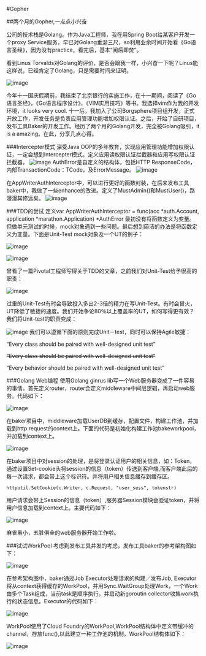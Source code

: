#Gopher

##两个月的Gopher,一点点小兴奋

公司的技术栈是Golang。作为Java工程师，我在用Spring Boot给某客户开发一个proxy Service服务，早已对Golang垂涎三尺，so利用业余时间开始看《Go语言圣经》，因为没有practice，看完后，基本“阅后即焚”。

看到Linus Torvalds对Golang的评价，是否会跟我一样，小兴奋一下呢？Linus能这样说，已经肯定了Golang，只是需要时间来证明。

![image](https://github.com/fanfanbj/share/blob/master/5/linus.png)

今年十一国庆假期前，我结束了北京银行的实施工作，在十一期间，阅读了《Go语言圣经》，《Go语言程序设计》，《VIM实用技巧》等书。我选择vim作为我的开发环境，it looks very cool. 十一后，我加入了公司Borgsphere项目组开发，正式开放工作，开发任务是负责应用管理功能增加权限认证。之后，开始了自研项目，发布工具Baker的开发工作。经历了两个月的Golang开发，完全被Golang吸引，it is a amazing。在此，分享几点心得。

###Intercepter模式
深受Java OOP的多年教育，实现应用管理功能增加权限认证，一定会想到Intercepter模式。定义应用读权限认证拦截器和应用写权限认证拦截器。
![image](https://github.com/fanfanbj/share/blob/master/5/AppWriterAuthInterceptor.png)
AuthError是自定义的结构体，包括HTTP ResponseCode，内部TransactionCode：TCode，及ErrorMessage。
![image](https://github.com/fanfanbj/share/blob/master/5/AuthError.png)

在AppWriterAuthInterceptor中，可以进行更好的函数封装，在后来发布工具baker中，我做了一些enhance的改进。定义了MustAdmin()和MustUser()，路漫漫其修远矣。
![image](https://github.com/fanfanbj/share/blob/master/5/user.png)

###TDD的尝试
定义var AppWriterAuthInterceptor = func(acc *auth.Account, application *marathon.Application) *AuthError 最初没有将函数定义为变量。但做单元测试的时候，mock对象遇到一些问题。最后想到简洁的办法是将函数定义为变量。下面是Unit-Test mock对象及一个UT的例子：

![image](https://github.com/fanfanbj/share/blob/master/5/ut-1.png)

![image](https://github.com/fanfanbj/share/blob/master/5/ut-2.png)

曾看了一篇Pivotal工程师写得关于TDD的文章，之前我们对Unit-Test给予很高的职责：

![image](https://github.com/fanfanbj/share/blob/master/5/ut-3.png)

过重的Unit-Test有时会导致投入多出2-3倍的精力在写Unit-Test。有时会冒火，UT降低了敏捷的速度。我们开始争论80％以上覆盖率的UT，如何写得更有效？
我们将Unit-test的职责变成：

![image](https://github.com/fanfanbj/share/blob/master/5/ut-4.png)
我们可以遵循下面的原则完成Unit－test，同时可以保持Agile敏捷：


“Every class should be paired with well-designed unit test”

~~“Every class should be paired with well-designed unit test”~~

“Every behavior should be paired with well-designed unit test”

###Golang Web编程
使用Golang ginrus lib写一个Web服务器变成了一件容易的事情。首先定义router，router会定义middleware中间层逻辑，再启动web服务。代码如下：

![image](https://github.com/fanfanbj/share/blob/master/5/web-1.png)

在baker项目中，middleware加载UserDB到缓存，配置文件，构建工作池，并加载到http request的context上。下面的代码是初始化构建工作池bakeworkpool，并加载到context上。

![image](https://github.com/fanfanbj/share/blob/master/5/web-2.png)

在baker项目中对session的处理，是将登录认证用户的相关信息，如：Token，通过设置Set-cookie头将session的信息（token）传送到客户端,而客户端此后的每一次请求，都会带上这个标识符。并将用户相关信息缓存到缓存区。

	httputil.SetCookie(c.Writer, c.Request, "user_sess", tokenstr)
	
用户请求会带上Session的信息（token）,服务器Session模块会验证token，并将用户信息加载到context上。主要代码如下：

![image](https://github.com/fanfanbj/share/blob/master/5/web-3.png)

麻雀虽小，五脏俱全的web服务器开始工作啦。
	
###试试WorkPool
考虑到发布工具并发的考虑，发布工具baker的参考架构图如下：

![image](https://github.com/fanfanbj/share/blob/master/5/baker.png)

在参考架构图中，baker通过Job Executor处理请求的构建／发布Job, Executor将从context获得缓存的WorkPool，并用Sync.WaitGroup处理Work，一个Work由多个Task组成，当前task是顺序执行。并启动新goroutin collector收集work执行的状态信息。Executor的代码如下：

![image](https://github.com/fanfanbj/share/blob/master/5/workpool-2.png)


WorkPool使用了Cloud Foundry的WorkPool,WorkPool结构体中定义带缓冲的channel，存放func(),以此建立一种工作池的机制。WorkPool结构体如下：

![image](https://github.com/fanfanbj/share/blob/master/5/workpool-1.png)



